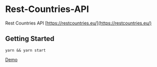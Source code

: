 # Rest-Countries-API

Rest Countries API [https://restcountries.eu/](https://restcountries.eu/)

## Getting Started
``
yarn && yarn start
``

[Demo](https://countyapp.netlify.com/)
